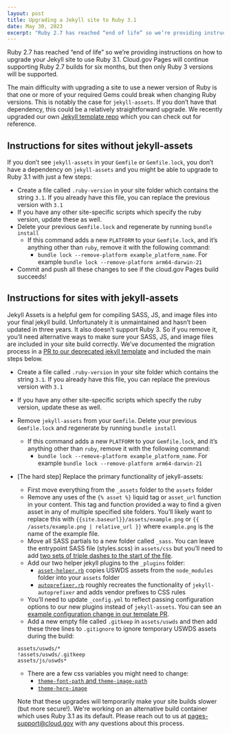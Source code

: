 ```yaml
---
layout: post
title: Upgrading a Jekyll site to Ruby 3.1
date: May 30, 2023
excerpt: "Ruby 2.7 has reached “end of life” so we’re providing instructions on how to upgrade your Jekyll site to use Ruby 3.1. Cloud.gov Pages will continue supporting Ruby 2.7 builds for six months, but then only Ruby 3 versions will be supported."
---
```


Ruby 2.7 has reached “end of life” so we’re providing instructions on how to upgrade your Jekyll site to use Ruby 3.1. Cloud.gov Pages will continue supporting Ruby 2.7 builds for six months, but then only Ruby 3 versions will be supported. 

The main difficulty with upgrading a site to use a newer version of Ruby is that one or more of your required Gems could break when changing Ruby versions. This is notably the case for `jekyll-assets`. If you don’t have that dependency, this could be a relatively straightforward upgrade. We recently upgraded our own [Jekyll template repo](https://github.com/cloud-gov/pages-uswds-jekyll) which you can check out for reference.

## Instructions for sites without jekyll-assets

If you don’t see `jekyll-assets` in your `Gemfile` or `Gemfile.lock`, you don’t have a dependency on `jekyll-assets` and you might be able to upgrade to Ruby 3.1 with just a few steps:
- Create a file called `.ruby-version` in your site folder which contains the string `3.1`. If you already have this file, you can replace the previous version with `3.1`
- If you have any other site-specific scripts which specify the ruby version, update these as well.
- Delete your previous `Gemfile.lock` and regenerate by running `bundle install`
  - If this command adds a new `PLATFORM` to your `Gemfile.lock`, and it’s anything other than `ruby`, remove it with the following command:
    - `bundle lock --remove-platform example_platform_name`. For example `bundle lock --remove-platform arm64-darwin-21`
- Commit and push all these changes to see if the cloud.gov Pages build succeeds!

## Instructions for sites with jekyll-assets

Jekyll Assets is a helpful gem for compiling SASS, JS, and image files into your final jekyll build. Unfortunately it is unmaintained and hasn’t been updated in three years. It also doesn’t support Ruby 3. So if you remove it, you’ll need alternative ways to make sure your SASS, JS, and image files are included in your site build correctly. 
We’ve documented the migration process in a [PR to our deprecated jekyll template](https://github.com/cloud-gov/pages-uswds-jekyll/pull/314) and included the main steps below.
- Create a file called `.ruby-version`  in your site folder which contains the string `3.1`. If you already have this file, you can replace the previous version with `3.1`
- If you have any other site-specific scripts which specify the ruby version, update these as well.
- Remove `jekyll-assets` from your `Gemfile`. Delete your previous `Gemfile.lock` and regenerate by running `bundle install`
  - If this command adds a new `PLATFORM` to your `Gemfile.lock`, and it’s anything other than `ruby`, remove it with the following command:
    - `bundle lock --remove-platform example_platform_name`. For example `bundle lock --remove-platform arm64-darwin-21`
- [The hard step] Replace the primary functionality of jekyll-assets:
  - First move everything from the `_assets` folder to the `assets` folder
  - Remove any uses of the `{% asset %}` liquid tag or `asset_url` function in your content. This tag and function provided a way to find a given asset in any of multiple specified site folders. You’ll likely want to replace this with `{{site.baseurl}}/assets/example.png` or `{{ /assets/example.png | relative_url }}` where `example.png` is the name of the example file.
  - Move all SASS partials to a new folder called `_sass`. You can leave the entrypoint SASS file (styles.scss) in `assets/css` but you’ll need to add [two sets of triple dashes to the start of the file](https://jekyllrb.com/docs/assets/).
  - Add our two helper jekyll plugins to the `_plugins` folder:
    - [`asset-helper.rb`](https://github.com/cloud-gov/pages-uswds-jekyll/blob/main/_plugins/asset-helper.rb) copies USWDS assets from the `node_modules` folder into your `assets` folder
    - [`autoprefixer.rb`](https://github.com/cloud-gov/pages-uswds-jekyll/blob/main/_plugins/autoprefixer.rb) roughly recreates the functionality of `jekyll-autoprefixer` and adds vendor prefixes to CSS rules
  - You’ll need to update `_config.yml` to reflect passing configuration options to our new plugins instead of `jekyll-assets`. You can see an [example configuration change in our template PR](https://github.com/cloud-gov/pages-uswds-jekyll/pull/314/files#diff-ecec67b0e1d7e17a83587c6d27b6baaaa133f42482b07bd3685c77f34b62d883).
  - Add a new empty file called `.gitkeep` in `assets/uswds` and then add these three lines to `.gitignore` to ignore temporary USWDS assets during the build:
	
  ```
  assets/uswds/*
  !assets/uswds/.gitkeep
  assets/js/uswds*
   ```
  - There are a few css variables you might need to change:
    - [`theme-font-path` and `theme-image-path`](https://github.com/cloud-gov/pages-uswds-jekyll/pull/314/files#diff-9c2164c6dbe14003458901df1f193e2ac22a958d6fef21a16a439cda577945b9L20-L22)
    - [`theme-hero-image`](https://github.com/cloud-gov/pages-uswds-jekyll/pull/314/files#diff-e2364fbc077a3a2cae9a0614a089904cff29c043b49ed1627690eebfa6a88522R99)

  Note that these upgrades will temporarily make your site builds slower (but more secure!). We're working on an alternative build container which uses Ruby 3.1 as its default. Please reach out to us at [pages-support@cloud.gov](mailto:pages-support@cloud.gov) with any questions about this process.


